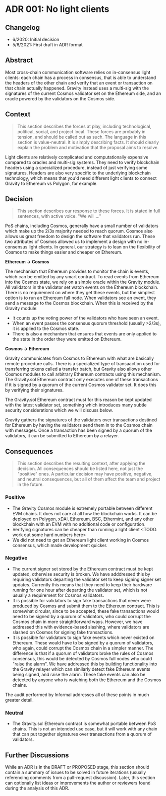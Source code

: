# ADR 001: No light clients

## Changelog

- 6/2020: Initial decision
- 5/6/2021: First draft in ADR format

## Abstract

Most cross-chain communication software relies on in-consensus light clients: each chain has a process in consensus, that is able to understand the headers of the other chain and verify that an event or transaction on that chain actually happened. Gravity instead uses a multi-sig with the signatures of the current Cosmos validator set on the Ethereum side, and an oracle powered by the validators on the Cosmos side.

## Context

> This section describes the forces at play, including technological, political, social, and project local. These forces are probably in tension, and should be called out as such. The language in this section is value-neutral. It is simply describing facts. It should clearly explain the problem and motivation that the proposal aims to resolve.

Light clients are relatively complicated and computationally expensive compared to oracles and multi-sig systems. They need to verify blockchain headers using a specialized procedure, instead of just verifying some signatures. Headers are also very specific to the underlying blockchain technology, which means that you'd need different light clients to connect Gravity to Ethereum vs Polygon, for example.

## Decision

> This section describes our response to these forces. It is stated in full sentences, with active voice. "We will ..."

PoS chains, including Cosmos, generally have a small number of validators which make up the 2/3s majority needed to reach quorum. Cosmos also allows us great freedom to design the software that validators run. These two attributes of Cosmos allowed us to implement a design with no in-consensus light clients. In general, our strategy is to lean on the flexibility of Cosmos to make things easier and cheaper on Ethereum.

**Ethereum -> Cosmos**

The mechanism that Ethereum provides to monitor the chain is events, which can be emitted by any smart contract. To read events from Ethereum into the Cosmos state, we rely on a simple oracle within the Gravity module. All validators in the validator set watch events on the Ethereum blockchain. There is no requirement on where they get these events, but the simplest option is to run an Ethereum full node. When validators see an event, they send a message to the Cosmos blockchain. When this is received by the Gravity module:

- It counts up the voting power of the validators who have seen an event.
- When an event passes the consensus quorum threshold (usually >2/3s), it is applied to the Cosmos state.
- There is also a mechanism that ensures that events are only applied to the state in the order they were emitted on Ethereum.

**Cosmos -> Ethereum**

Gravity communicates from Cosmos to Ethereum with what are basically remote procedure calls. There is a specialized type of transaaction used for transferring tokens called a transfer batch, but Gravity also allows other Cosmos modules to call arbitrary Ethereum contracts using this mechanism. The Gravity.sol Ethereum contract only executes one of these transactions if it is signed by a quorum of the current Cosmos validator set. It does this by verifying their signatures.

The Gravity.sol Ethereum contract must for this reason be kept updated with the latest validator set, something which introduces many subtle security considerations which we will discuss below.

Gravity gathers the signatures of the validators over transactions destined for Ethereum by having the validators send them in to the Cosmos chain with messages. Once a transaction has been signed by a quorum of the validators, it can be submitted to Ethereum by a relayer.

## Consequences

> This section describes the resulting context, after applying the decision. All consequences should be listed here, not just the "positive" ones. A particular decision may have positive, negative, and neutral consequences, but all of them affect the team and project in the future.

### Positive

- The Gravity Cosmos module is extremely portable between different EVM chains. It does not care at all how the blockchain works. It can be deployed on Polygon, xDAI, Ethereum, BSC, Ethermint, and any other blockchain with an EVM with no additional code or configuration.
- Verifying signatures can be cheaper than running a light client <TODO: work out some hard numbers here>
- We did not need to get an Ethereum light client working in Cosmos consensus, which made development quicker.

### Negative

- The current signer set stored by the Ethereum contract must be kept updated, otherwise security is broken. We have adddressed this by requiring validators departing the validator set to keep signing signer set updates. Currently this means that they need to keep their hardware running for one hour after departing the validator set, which is not usually a requirement for Cosmos validators.
- It is possible for validators to sign fake transactions that never were produced by Cosmos and submit them to the Ethereum contract. This is somewhat circular, since to be accepted, these fake transactions would need to be signed by a quorum of validators, who could corrupt the Cosmos chain in more straightforward ways. However, we have addressed this with evidence-based slashing, where validators are slashed on Cosmos for signing fake transactions.
- It is possible for validators to sign fake events which never existed on Ethereum. These would have to be signed by a quorum of validators, who again, could corrupt the Cosmos chain in a simpler manner. The difference is that if a quorum of validators broke the rules of Cosmos consensus, this would be detected by Cosmos full nodes who could "raise the alarm". We have addressed this by building functionality into the Gravity relayer which can similarly detect fake Ethereum events being signed, and raise the alarm. These fake events can also be detected by anyone who is watching both the Ethereum and the Cosmos chains.

The audit performed by Informal addresses all of these points in much greater detail.

### Neutral

- The Gravity.sol Ethereum contract is somewhat portable between PoS chains. This is not an intended use case, but it will work with any chain that can put together signatures over transactions from a quorum of validators.

## Further Discussions

While an ADR is in the DRAFT or PROPOSED stage, this section should contain a summary of issues to be solved in future iterations (usually referencing comments from a pull-request discussion).
Later, this section can optionally list ideas or improvements the author or reviewers found during the analysis of this ADR.
